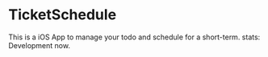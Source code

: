 # TicketSchedule
This is a iOS App to manage your todo and schedule for a short-term.
stats: Development now.